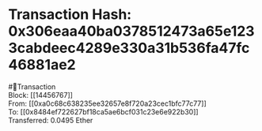 
Transaction Hash: 0x306eaa40ba0378512473a65e1233cabdeec4289e330a31b536fa47fc46881ae2
====================================================================================
  
#💸Transaction  
Block: [[14456767]]  
From: [[0xa0c68c638235ee32657e8f720a23cec1bfc77c77]]  
To: [[0x8484ef722627bf18ca5ae6bcf031c23e6e922b30]]  
Transferred: 0.0495 Ether
